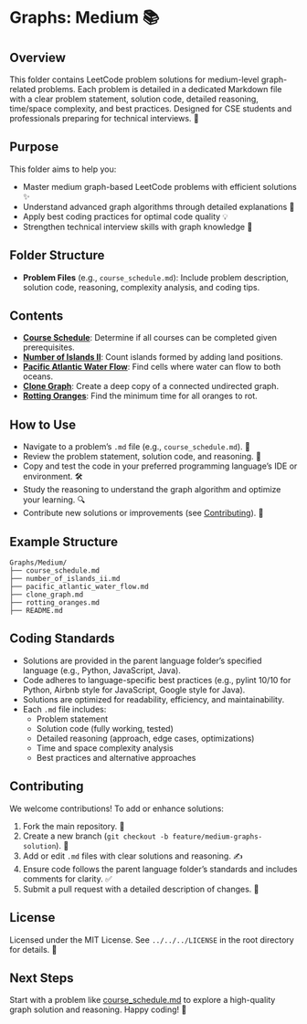 # Graphs: Medium 📚

## Overview
This folder contains LeetCode problem solutions for medium-level graph-related problems. Each problem is detailed in a dedicated Markdown file with a clear problem statement, solution code, detailed reasoning, time/space complexity, and best practices. Designed for CSE students and professionals preparing for technical interviews. 🚀

## Purpose
This folder aims to help you:
- Master medium graph-based LeetCode problems with efficient solutions ✨
- Understand advanced graph algorithms through detailed explanations 🧠
- Apply best coding practices for optimal code quality 💡
- Strengthen technical interview skills with graph knowledge 🎯

## Folder Structure
- **Problem Files** (e.g., `course_schedule.md`): Include problem description, solution code, reasoning, complexity analysis, and coding tips.

## Contents
- **[Course Schedule](./course_schedule.md)**: Determine if all courses can be completed given prerequisites.
- **[Number of Islands II](./number_of_islands_ii.md)**: Count islands formed by adding land positions.
- **[Pacific Atlantic Water Flow](./pacific_atlantic_water_flow.md)**: Find cells where water can flow to both oceans.
- **[Clone Graph](./clone_graph.md)**: Create a deep copy of a connected undirected graph.
- **[Rotting Oranges](./rotting_oranges.md)**: Find the minimum time for all oranges to rot.

## How to Use
- Navigate to a problem’s `.md` file (e.g., `course_schedule.md`). 📂
- Review the problem statement, solution code, and reasoning. 📝
- Copy and test the code in your preferred programming language’s IDE or environment. 🛠️
- Study the reasoning to understand the graph algorithm and optimize your learning. 🔍
- Contribute new solutions or improvements (see [Contributing](#contributing)). 🤗

## Example Structure
```
Graphs/Medium/
├── course_schedule.md
├── number_of_islands_ii.md
├── pacific_atlantic_water_flow.md
├── clone_graph.md
├── rotting_oranges.md
├── README.md
```

## Coding Standards
- Solutions are provided in the parent language folder’s specified language (e.g., Python, JavaScript, Java).
- Code adheres to language-specific best practices (e.g., pylint 10/10 for Python, Airbnb style for JavaScript, Google style for Java).
- Solutions are optimized for readability, efficiency, and maintainability.
- Each `.md` file includes:
  - Problem statement
  - Solution code (fully working, tested)
  - Detailed reasoning (approach, edge cases, optimizations)
  - Time and space complexity analysis
  - Best practices and alternative approaches

## Contributing
We welcome contributions! To add or enhance solutions:
1. Fork the main repository. 🍴
2. Create a new branch (`git checkout -b feature/medium-graphs-solution`). 🌿
3. Add or edit `.md` files with clear solutions and reasoning. ✍️
4. Ensure code follows the parent language folder’s standards and includes comments for clarity. ✅
5. Submit a pull request with a detailed description of changes. 🚀

## License
Licensed under the MIT License. See `../../../LICENSE` in the root directory for details. 📜

## Next Steps
Start with a problem like [course_schedule.md](./course_schedule.md) to explore a high-quality graph solution and reasoning. Happy coding! 🌟